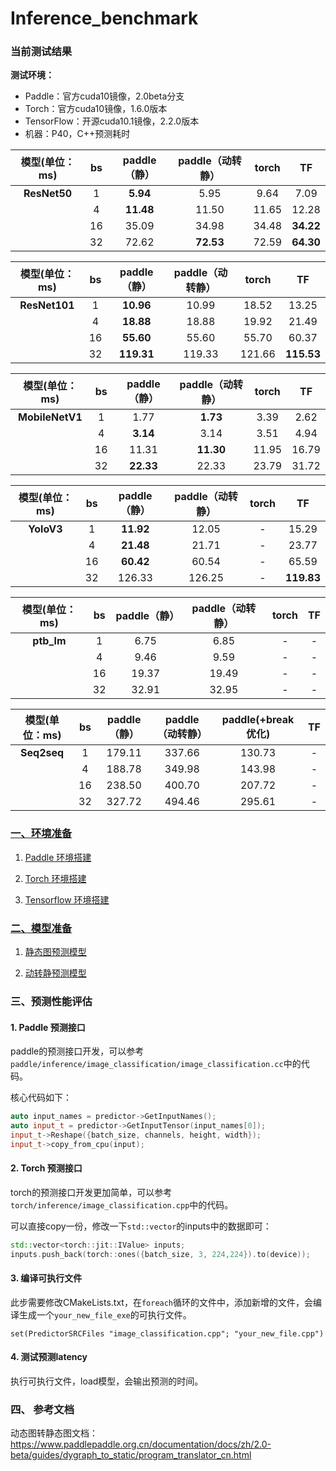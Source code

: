 # Inference_benchmark

### 当前测试结果

**测试环境：**

+ Paddle：官方cuda10镜像，2.0beta分支
+ Torch：官方cuda10镜像，1.6.0版本
+ TensorFlow：开源cuda10.1镜像，2.2.0版本
+ 机器：P40，C++预测耗时

| 模型(单位：ms)  | bs |paddle（静） | paddle（动转静） |  torch   |  TF  |
| :-------------: | :----------: |:----------: | :----------: | :------: | :--: |
|  **ResNet50**   |      1       |   **5.94**  |     5.95     |   9.64   |   7.09   |
|                 |      4       |   **11.48** |     11.50    |   11.65  |   12.28  |
|                 |      16      |     35.09   |     34.98    |   34.48  |  **34.22**|
|                 |      32      |     72.62   |    **72.53** |    72.59 |  **64.30**|



| 模型(单位：ms) |  bs  | paddle（静） | paddle（动转静） | torch  |  TF  |
| :------------: | :--: | :----------: | :----------: | :----: | :--: |
| **ResNet101**  |  1   |  **10.96**   |    10.99     | 18.52  |   13.25   |
|                |  4   |  **18.88**   |    18.88     | 19.92  |   21.49   |
|                |  16  |  **55.60**   |    55.60     | 55.70  |   60.37   |
|                |  32  |  **119.31**  |    119.33    | 121.66 | **115.53**|



| 模型(单位：ms)  |  bs  | paddle（静） | paddle（动转静） | torch |  TF  |
| :-------------: | :--: | :----------: | :----------: | :---: | :--: |
| **MobileNetV1** |  1   |     1.77     |   **1.73**   | 3.39  | 2.62 |
|                 |  4   |   **3.14**   |     3.14     | 3.51  | 4.94 |
|                 |  16  |    11.31     |  **11.30**   | 11.95 | 16.79|
|                 |  32  |  **22.33**   |    22.33     | 23.79 | 31.72|


| 模型(单位：ms)  |  bs  | paddle（静） | paddle（动转静） | torch |  TF  |
| :-------------: | :--: | :----------: | :----------: | :---: | :--: |
| **YoloV3**      |  1   |   **11.92**  |     12.05    |   -   | 15.29|
|                 |  4   |   **21.48**  |     21.71    |   -   | 23.77|
|                 |  16  |   **60.42**  |     60.54    |   -   | 65.59|
|                 |  32  |     126.33   |     126.25   |    -  | **119.83** |

| 模型(单位：ms)  |  bs  | paddle（静） | paddle（动转静） | torch |  TF  |
| :-------------: | :--: | :----------: | :----------: | :---: | :--: |
| **ptb_lm**      |  1   |  6.75   |     6.85    |   -   | -|
|                 |  4   |   9.46  |     9.59    |   -   | - |
|                 |  16  |   19.37 |     19.49    |   -   | -|
|                 |  32  |   32.91 |     32.95   |    -  | - |


| 模型(单位：ms)  |  bs  | paddle（静） | paddle（动转静） | paddle(+break优化) |  TF  |
| :-------------: | :--: | :----------: | :----------: | :---: | :--: |
| **Seq2seq**     |  1   |  179.11   |     337.66    |   130.73   | -|
|                 |  4   |   188.78  |     349.98    |   143.98   | - |
|                 |  16  |   238.50  |     400.70    |   207.72   | -|
|                 |  32  |   327.72  |     494.46    |    295.61  | - |


### [一、环境准备]((./tools/docker/README.md))

1. [Paddle 环境搭建](./tools/docker/paddle.sh)

2. [Torch 环境搭建](./tools/docker/torch.sh)

3. [Tensorflow 环境搭建](./tools/docker/tensorflow.sh)

### [二、模型准备](./tools/model/README.md)

1. [静态图预测模型](./tools/model/)

2. [动转静预测模型](./tools/model/fetch_model.sh)


### 三、预测性能评估

#### 1. Paddle 预测接口
paddle的预测接口开发，可以参考`paddle/inference/image_classification/image_classification.cc`中的代码。

核心代码如下：
```cpp
auto input_names = predictor->GetInputNames();
auto input_t = predictor->GetInputTensor(input_names[0]);
input_t->Reshape({batch_size, channels, height, width});
input_t->copy_from_cpu(input);
```

#### 2. Torch 预测接口
torch的预测接口开发更加简单，可以参考`torch/inference/image_classification.cpp`中的代码。

可以直接copy一份，修改一下`std::vector`的inputs中的数据即可：
```cpp
std::vector<torch::jit::IValue> inputs;
inputs.push_back(torch::ones({batch_size, 3, 224,224}).to(device));
```

#### 3. 编译可执行文件
此步需要修改CMakeLists.txt，在`foreach`循环的文件中，添加新增的文件，会编译生成一个`your_new_file_exe`的可执行文件。
```
set(PredictorSRCFiles "image_classification.cpp"; "your_new_file.cpp")
```

#### 4. 测试预测latency
执行可执行文件，load模型，会输出预测的时间。

### 四、 参考文档
动态图转静态图文档：https://www.paddlepaddle.org.cn/documentation/docs/zh/2.0-beta/guides/dygraph_to_static/program_translator_cn.html
